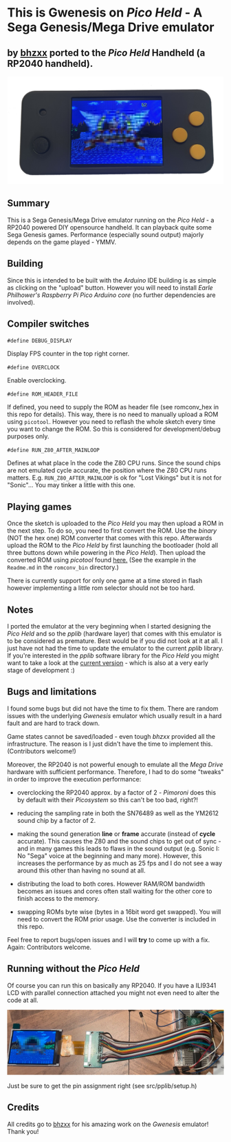 # This is Gwenesis on *Pico Held* - A Sega Genesis/Mega Drive emulator 

## by [bhzxx](https://github.com/bzhxx) ported to the *Pico Held* Handheld (a RP2040 handheld).

![Pico Held picture 1](images/gwenesis_running.jpg)

## Summary

This is a Sega Genesis/Mega Drive emulator running on the *Pico Held* - a RP2040 powered DIY opensource handheld.
It can playback quite some Sega Genesis games. Performance (especially sound output) majorly depends on the game played - YMMV.

## Building

Since this is intended to be built with the *Arduino* IDE building is as simple as clicking on the "upload" button. However you will need to install *Earle Philhower's* *Raspberry Pi Pico Arduino core* (no further dependencies are involved).

## Compiler switches

`#define DEBUG_DISPLAY`

Display FPS counter in the top right corner.

`#define OVERCLOCK`

Enable overclocking.

`#define ROM_HEADER_FILE`

If defined, you need to supply the ROM as header file (see romconv_hex in this repo for details). This way, there is no need to manually upload a ROM using `picotool`. However you need to reflash the whole sketch every time you want to change the ROM. So this is considered for development/debug purposes only.

`#define RUN_Z80_AFTER_MAINLOOP`

Defines at what place în the code the Z80 CPU runs. Since the sound chips are not emulated cycle accurate, the position where the Z80 CPU runs matters. E.g. `RUN_Z80_AFTER_MAINLOOP` is ok for "Lost Vikings" but it is not for "Sonic"... You may tinker a little with this one.

## Playing games

Once the sketch is uploaded to the *Pico Held* you may then upload a ROM in the next step.
To do so, you need to first convert the ROM. Use the *binary* (NOT the hex one) ROM converter that comes with this repo.
Afterwards upload the ROM to the *Pico Held* by first launching the bootloader (hold all three buttons down while powering in the *Pico Held*). Then upload the converted ROM using *picotool* found [here.](https://github.com/raspberrypi/picotool)
(See the example in the `Readme.md` in the `romconv_bin` directory.)

There is currently support for only one game at a time stored in flash however implementing a little rom selector should not be too hard.

## Notes

I ported the emulator at the very beginning when I started designing the *Pico Held* and so the *pplib* (hardware layer) that comes with this emulator is to be considered as premature. Best would be if you did not look at it at all. I just have not had the time to update the emulator to the current *pplib* library. If you're interested in the *pplib* software library for the *Pico Held* you might want to take a look at the [current version](https://github.com/fcipaq/picohero_pplib) - which is also at a very early stage of development :)

## Bugs and limitations

I found some bugs but did not have the time to fix them. There are random issues with the underlying *Gwenesis* emulator which usually result in a hard fault and are hard to track down.

Game states cannot be saved/loaded - even tough *bhzxx* provided all the infrastructure. The reason is I just didn't have the time to implement this. (Contributors welcome!)

Moreover, the RP2040 is not powerful enough to emulate all the *Mega Drive* hardware with sufficient performance. Therefore, I had to do some "tweaks" in order to improve the execution performance:

- overclocking the RP2040 approx. by a factor of 2 - *Pimoroni* does this by default with their *Picosystem* so this can't be too bad, right?!

- reducing the sampling rate in both the SN76489 as well as the YM2612 sound chip by a factor of 2.

- making the sound generation **line** or **frame** accurate (instead of **cycle** accurate). This causes the Z80 and the sound chips to get out of sync - and in many games this leads to flaws in the sound output (e.g. Sonic I: No "Sega" voice at the beginning and many more). However, this increases the performance by as much as 25 fps and I do not see a way around this other than having no sound at all.

- distributing the load to both cores. However RAM/ROM bandwidth becomes an issues and cores often stall waiting for the other core to finish access to the memory.

- swapping ROMs byte wise (bytes in a 16bit word get swapped). You will need to convert the ROM prior usage. Use the converter is included in this repo.

Feel free to report bugs/open issues and I will **try** to come up with a fix. Again: Contributors welcome.

## Running without the *Pico Held*

Of course you can run this on basically any RP2040. If you have a ILI9341 LCD with parallel connection attached you might not even need to alter the code at all.

![Genesis on the breadboard](images/md_breadboard.jpg)

Just be sure to get the pin assignment right (see src/pplib/setup.h)

## Credits

All credits go to [bhzxx](https://github.com/bzhxx/gwenesis) for his amazing work on the *Gwenesis* emulator! Thank you!


